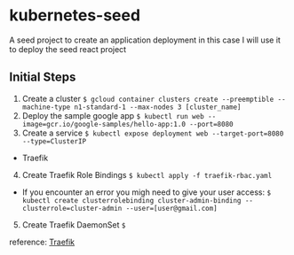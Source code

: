 # kubernetes-seed
A seed project to create an application deployment in this case I will use it to deploy the seed react project

## Initial Steps

1. Create a cluster
`$ gcloud container clusters create --preemptible --machine-type n1-standard-1 --max-nodes 3 [cluster_name]`
2. Deploy the sample google app
`$ kubectl run web --image=gcr.io/google-samples/hello-app:1.0 --port=8080`
3. Create a service
`$ kubectl expose deployment web --target-port=8080 --type=ClusterIP`
- Traefik
4. Create Traefik Role Bindings
`$ kubectl apply -f traefik-rbac.yaml`
  * If you encounter an error you migh need to give your user access: `$ kubectl create clusterrolebinding cluster-admin-binding --clusterrole=cluster-admin --user=[user@gmail.com]`
5. Create Traefik DaemonSet
`$ `


reference: [Traefik](https://docs.traefik.io/user-guide/kubernetes/)
